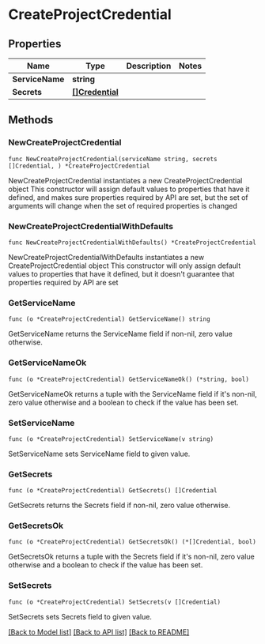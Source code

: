 # CreateProjectCredential

## Properties

Name | Type | Description | Notes
------------ | ------------- | ------------- | -------------
**ServiceName** | **string** |  | 
**Secrets** | [**[]Credential**](Credential.md) |  | 

## Methods

### NewCreateProjectCredential

`func NewCreateProjectCredential(serviceName string, secrets []Credential, ) *CreateProjectCredential`

NewCreateProjectCredential instantiates a new CreateProjectCredential object
This constructor will assign default values to properties that have it defined,
and makes sure properties required by API are set, but the set of arguments
will change when the set of required properties is changed

### NewCreateProjectCredentialWithDefaults

`func NewCreateProjectCredentialWithDefaults() *CreateProjectCredential`

NewCreateProjectCredentialWithDefaults instantiates a new CreateProjectCredential object
This constructor will only assign default values to properties that have it defined,
but it doesn't guarantee that properties required by API are set

### GetServiceName

`func (o *CreateProjectCredential) GetServiceName() string`

GetServiceName returns the ServiceName field if non-nil, zero value otherwise.

### GetServiceNameOk

`func (o *CreateProjectCredential) GetServiceNameOk() (*string, bool)`

GetServiceNameOk returns a tuple with the ServiceName field if it's non-nil, zero value otherwise
and a boolean to check if the value has been set.

### SetServiceName

`func (o *CreateProjectCredential) SetServiceName(v string)`

SetServiceName sets ServiceName field to given value.


### GetSecrets

`func (o *CreateProjectCredential) GetSecrets() []Credential`

GetSecrets returns the Secrets field if non-nil, zero value otherwise.

### GetSecretsOk

`func (o *CreateProjectCredential) GetSecretsOk() (*[]Credential, bool)`

GetSecretsOk returns a tuple with the Secrets field if it's non-nil, zero value otherwise
and a boolean to check if the value has been set.

### SetSecrets

`func (o *CreateProjectCredential) SetSecrets(v []Credential)`

SetSecrets sets Secrets field to given value.



[[Back to Model list]](../README.md#documentation-for-models) [[Back to API list]](../README.md#documentation-for-api-endpoints) [[Back to README]](../README.md)


